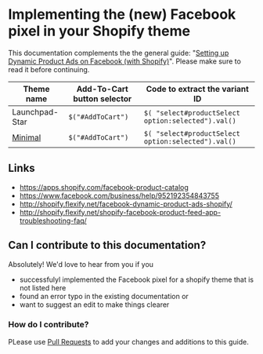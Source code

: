 # Implementing the (new) Facebook pixel in your Shopify theme

This documentation complements the the general guide: "[Setting up Dynamic Product Ads on Facebook (with Shopify)](http://shopify.flexify.net/facebook-dynamic-product-ads-shopify/)". Please make sure to read it before continuing.


Theme name       | Add-To-Cart button selector | Code to extract the variant ID
---------------- | ----------------------------|--------------------------------
Launchpad-Star   | ``$("#AddToCart")``         | ``$( "select#productSelect option:selected").val()``
[Minimal](https://themes.shopify.com/themes/minimal)   | ``$("#AddToCart")``         | ``$( "select#productSelect option:selected").val()``

## Links
* https://apps.shopify.com/facebook-product-catalog
* https://www.facebook.com/business/help/952192354843755
* http://shopify.flexify.net/facebook-dynamic-product-ads-shopify/
* http://shopify.flexify.net/shopify-facebook-product-feed-app-troubleshooting-faq/

## Can I contribute to this documentation?

Absolutely! We'd love to hear from you if you
* successfulyl implemented the Facebook pixel for a shopify theme that is not listed here
* found an error typo in the existing documentation or
* want to suggest an edit to make things clearer

### How do I contribute?
PLease use [Pull Requests](https://help.github.com/articles/using-pull-requests/) to add your changes and additions to this guide.
